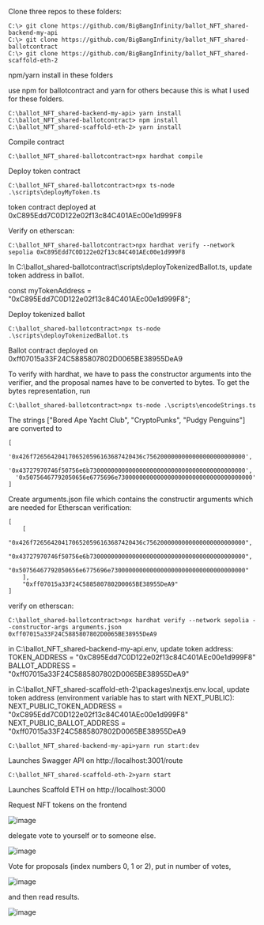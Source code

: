 Clone three repos to these folders:

```
C:\> git clone https://github.com/BigBangInfinity/ballot_NFT_shared-backend-my-api
C:\> git clone https://github.com/BigBangInfinity/ballot_NFT_shared-ballotcontract
C:\> git clone https://github.com/BigBangInfinity/ballot_NFT_shared-scaffold-eth-2
```

npm/yarn install in these folders

use npm for ballotcontract and yarn for others because this is what I used for these folders.

```
C:\ballot_NFT_shared-backend-my-api> yarn install
C:\ballot_NFT_shared-ballotcontract> npm install
C:\ballot_NFT_shared-scaffold-eth-2> yarn install
```

Compile contract
```
C:\ballot_NFT_shared-ballotcontract>npx hardhat compile 
```

Deploy token contract
```
C:\ballot_NFT_shared-ballotcontract>npx ts-node .\scripts\deployMyToken.ts
```

token contract deployed at 0xC895Edd7C0D122e02f13c84C401AEc00e1d999F8

Verify on etherscan:

```
C:\ballot_NFT_shared-ballotcontract>npx hardhat verify --network sepolia 0xC895Edd7C0D122e02f13c84C401AEc00e1d999F8
```



In  C:\ballot_shared-ballotcontract\scripts\deployTokenizedBallot.ts,
update token address in ballot.

const myTokenAddress = "0xC895Edd7C0D122e02f13c84C401AEc00e1d999F8";


Deploy tokenized ballot
```
C:\ballot_shared-ballotcontract>npx ts-node .\scripts\deployTokenizedBallot.ts
```
Ballot contract deployed on 0xff07015a33F24C5885807802D0065BE38955DeA9

To verify with hardhat, we have to pass the constructor arguments into the verifier, and the proposal names have to be converted to bytes.
To get the bytes representation, run 
```
C:\ballot_shared-ballotcontract>npx ts-node .\scripts\encodeStrings.ts 
```
The strings ["Bored Ape Yacht Club", "CryptoPunks", "Pudgy Penguins"] are converted to 
```
[
  '0x426f7265642041706520596163687420436c7562000000000000000000000000',
  '0x43727970746f50756e6b73000000000000000000000000000000000000000000',
  '0x50756467792050656e6775696e73000000000000000000000000000000000000'
]
```
Create arguments.json file which contains the constructir arguments which are needed for Etherscan verification:
```
[
    [
        "0x426f7265642041706520596163687420436c7562000000000000000000000000",
        "0x43727970746f50756e6b73000000000000000000000000000000000000000000",
        "0x50756467792050656e6775696e73000000000000000000000000000000000000"
    ],
    "0xff07015a33F24C5885807802D0065BE38955DeA9"
]
```

verify on etherscan:

```
C:\ballot_shared-ballotcontract>npx hardhat verify --network sepolia --constructor-args arguments.json 0xff07015a33F24C5885807802D0065BE38955DeA9 
```



in C:\ballot_NFT_shared-backend-my-api\.env, update token address:
TOKEN_ADDRESS = "0xC895Edd7C0D122e02f13c84C401AEc00e1d999F8"
BALLOT_ADDRESS = "0xff07015a33F24C5885807802D0065BE38955DeA9"

in C:\ballot_NFT_shared-scaffold-eth-2\packages\nextjs\.env.local, update token address (environment variable has to start with NEXT_PUBLIC):
NEXT_PUBLIC_TOKEN_ADDRESS = "0xC895Edd7C0D122e02f13c84C401AEc00e1d999F8"
NEXT_PUBLIC_BALLOT_ADDRESS =  "0xff07015a33F24C5885807802D0065BE38955DeA9

```
C:\ballot_NFT_shared-backend-my-api>yarn run start:dev
```      

Launches Swagger API on 
http://localhost:3001/route

```
C:\ballot_NFT_shared-scaffold-eth-2>yarn start
```

Launches Scaffold ETH on 
http://localhost:3000

Request NFT tokens on the frontend

![image](https://github.com/BigBangInfinity/ballot_NFT_shared-main/assets/37957341/d91f2fb6-fba9-42a3-b9c5-f2d6c2b143c7)



delegate vote to yourself or to someone else.

![image](https://github.com/BigBangInfinity/ballot_NFT_shared-main/assets/37957341/670e87db-e29b-46e0-aba1-88af1b135370)



Vote for proposals (index numbers 0, 1 or 2), 
put in number of votes,

![image](https://github.com/BigBangInfinity/ballot_NFT_shared-main/assets/37957341/e9af84a4-5a89-45e1-8796-b3726514f6dd)



and then read results.


![image](https://github.com/BigBangInfinity/ballot_NFT_shared-main/assets/37957341/e55e1284-109c-48c0-871c-fe731e962e0f)
